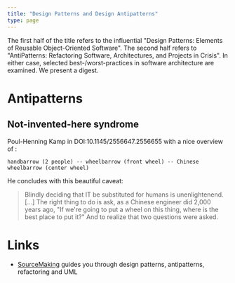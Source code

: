```yaml
---
title: "Design Patterns and Design Antipatterns"
type: page
---
```


The first half of the title refers to the influential "Design
Patterns: Elements of Reusable Object-Oriented Software". The second
half refers to "AntiPatterns: Refactoring Software, Architectures, and
Projects in Crisis". In either case, selected best-/worst-practices
in software architecture are examined. We present a digest.

# Antipatterns

## Not-invented-here syndrome
Poul-Henning Kamp in DOI:10.1145/2556647.2556655 with a nice overview
of :

    handbarrow (2 people) -- wheelbarrow (front wheel) -- Chinese wheelbarrow (center wheel)

He concludes with this beautiful caveat:
> Blindly deciding that IT be substituted for
> humans is unenlightenend. [...] The right thing to do is ask, as a
> Chinese engineer did 2,000 years ago, "If we're going to put a wheel
> on this thing, where is the best place to put it?" And to realize that
> two questions were asked.

# Links

- [SourceMaking](https://sourcemaking.com/) guides you through design
  patterns, antipatterns, refactoring and UML
